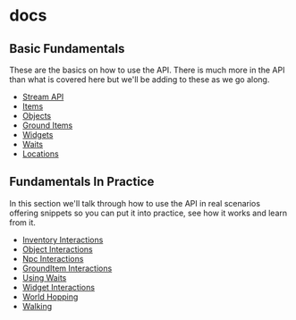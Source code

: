 # docs

## Basic Fundamentals

These are the basics on how to use the API. There is much more in the API than what is covered here but we'll be adding to these as we go along.

* [Stream API](/Basic_Fundamentals/StreamAPI)
* [Items](/Basic_Fundamentals/Items)
* [Objects](/Basic_Fundamentals/Objects)
* [Ground Items](/Basic_Fundamentals/GroundItems)
* [Widgets](/Basic_Fundamentals/Widgets)
* [Waits](/Basic_Fundamentals/Waits)
* [Locations](/Basic_Fundamentals/Locations)

## Fundamentals In Practice

In this section we'll talk through how to use the API in real scenarios offering snippets so you can put it into practice, see how it works and learn from it.

* [Inventory Interactions](/Fundamentals_In_Practice/InventoryInteractions)
* [Object Interactions](/Fundamentals_In_Practice/ObjectInteractions)
* [Npc Interactions](/Fundamentals_In_Practice/NpcInteractions)
* [GroundItem Interactions](/Fundamentals_In_Practice/GroundItemInteractions)
* [Using Waits](/Fundamentals_In_Practice/UsingWaits)
* [Widget Interactions](/Fundamentals_In_Practice/WidgetInteractions)
* [World Hopping](/Fundamentals_In_Practice/WorldHopping)
* [Walking](/Fundamentals_In_Practice/WalkingToLocations)